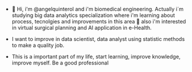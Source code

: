 - 👋 Hi, i'm @angelquinterol and i'm biomedical engineering. Actually i´m studying big data analytics specialization where i'm learning about process, tecnolgies and improvements in this area 👀 also i'm interested in virtual surgical planning and AI application in e-Health.

- I want to improve in data scientist, data analyst using statistic methods to make a quality job.
  
- This is a important part of my life, start learning, improve knowledge, improve myself. Be a good professional

<!---
angelquinterol/angelquinterol is a ✨ special ✨ repository because its `README.md` (this file) appears on your GitHub profile.
You can click the Preview link to take a look at your changes.
--->
